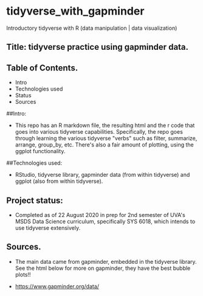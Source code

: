 # tidyverse_with_gapminder
Introductory tidyverse with R (data manipulation | data visualization)

## Title: tidyverse practice using gapminder data.

## Table of Contents.
* Intro
* Technologies used
* Status
* Sources

##Intro: 
* This repo has an R markdown file, the resulting html and the r code that goes into various tidyverse capabilities. Specifically, the repo goes through learning the various tidyverse "verbs" such as filter, summarize, arrange, group_by, etc. There's also a fair amount of plotting, using the ggplot functionality.

##Technologies used:

* RStudio, tidyverse library, gapminder data (from within tidyverse) and ggplot (also from within tidyverse).


## Project status: 
* Completed as of 22 August 2020 in prep for 2nd semester of UVA's MSDS Data Science curriculum, specifically SYS 6018, which intends to use tidyverse extensively.

## Sources.
* The main data came from gapminder, embedded in the tidyverse library. See the html below for more on gapminder, they have the best bubble plots!!

* https://www.gapminder.org/data/

